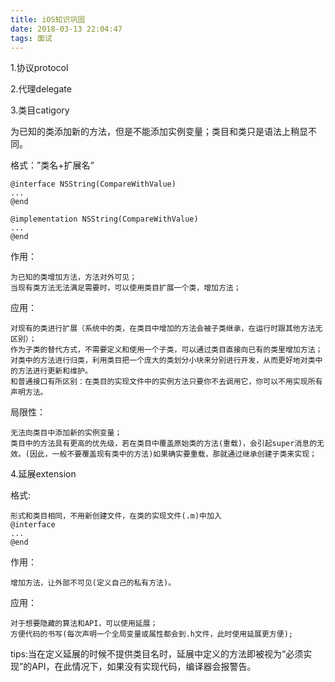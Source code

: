 ```yaml
---
title: iOS知识巩固
date: 2018-03-13 22:04:47
tags: 面试
---
```

1.协议protocol



2.代理delegate



3.类目catigory

为已知的类添加新的方法，但是不能添加实例变量；类目和类只是语法上稍显不同。

格式：”类名+扩展名“
	
	@interface NSString(CompareWithValue)
	...
	@end

	@implementation NSString(CompareWithValue)
	...
	@end
作用：
	
	为已知的类增加方法，方法对外可见；
	当现有类方法无法满足需要时，可以使用类目扩展一个类，增加方法；
应用：	

	对现有的类进行扩展（系统中的类，在类目中增加的方法会被子类继承，在运行时跟其他方法无区别）；
	作为子类的替代方式，不需要定义和使用一个子类，可以通过类目直接向已有的类里增加方法；
	对类中的方法进行归类，利用类目把一个庞大的类划分小块来分别进行开发，从而更好地对类中的方法进行更新和维护。
	和普通接口有所区别：在类目的实现文件中的实例方法只要你不去调用它，你可以不用实现所有声明方法。
局限性：
	
	无法向类目中添加新的实例变量；
	类目中的方法具有更高的优先级，若在类目中覆盖原始类的方法(重载)，会引起super消息的无效。(因此，一般不要覆盖现有类中的方法)如果确实要重载，那就通过继承创建子类来实现；
4.延展extension

格式:
	
	形式和类目相同，不用新创建文件，在类的实现文件(.m)中加入
	@interface 
	...
	@end
作用：
	
	增加方法，让外部不可见(定义自己的私有方法)。
应用：
	
	对于想要隐藏的算法和API，可以使用延展；
	方便代码的书写(每次声明一个全局变量或属性都会到.h文件，此时使用延展更方便);
tips:当在定义延展的时候不提供类目名时，延展中定义的方法即被视为“必须实现”的API，在此情况下，如果没有实现代码，编译器会报警告。